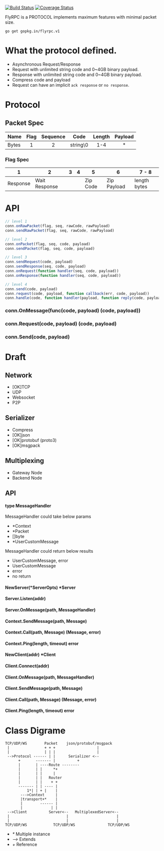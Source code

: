 
[![Build Status](https://travis-ci.org/flyrpc/flyrpc.svg?branch=master)](https://travis-ci.org/flyrpc/flyrpc)
[![Coverage Status](https://coveralls.io/repos/flyrpc/flyrpc/badge.svg?branch=master)](https://coveralls.io/r/flyrpc/flyrpc?branch=master)

FlyRPC is a PROTOCOL implements maximum features with minimal packet size.

```
go get gopkg.in/flyrpc.v1
```

# What the protocol defined.

* Asynchronous Request/Response
* Request with unlimited string code and 0~4GB binary payload.
* Response with unlimited string code and 0~4GB binary payload.
* Compress code and payload
* Request can have an implicit `ack response` or `no response`.

# Protocol

## Packet Spec

|Name   | Flag   | Sequence |Code    | Length | Payload |
|-------|:------:|:--------:|:------:|:------:|:-------:|
|Bytes  | 1      | 2        |string\0| 1-4    | *       |

### Flag Spec

| 1      | 2           | 3 | 4 | 5      | 6         | 7 - 8        |
|--------|-------------|---|---|--------|-----------|--------------|
|Response|Wait Response|   |   |Zip Code|Zip Payload| length bytes |

# API

```js
// level 1
conn.onRawPacket(flag, seq, rawCode, rawPayload)
conn.sendRawPacket(flag, seq, rawCode, rawPayload)

// level 2
conn.onPacket(flag, seq, code, payload)
conn.sendPacket(flag, seq, code, payload)

// level 3
conn.sendRequest(code, payload)
conn.sendResponse(seq, code, payload)
conn.onRequest(function handler(seq, code, payload))
conn.onResponse(function handler(seq, code, payload))

// level 4
conn.send(code, payload)
conn.request(code, payload, function callback(err, code, payload))
conn.handle(code, function handler(payload, function reply(code, payload)))
```

### conn.OnMessage(func(code, payload) (code, payload))
### conn.Request(code, payload) (code, payload)
### conn.Send(code, payload)

# Draft

## Network
* [OK]TCP
* UDP
* Websocket
* P2P

## Serializer
* Compress
* [OK]json
* [OK]protobuf (proto3)
* [OK]msgpack

## Multiplexing
* Gateway Node
* Backend Node

## API

#### type MessageHandler
MessageHandler could take below params
* \*Context
* \*Packet 
* \[]byte
* \*UserCustomMessage

MessageHandler could return below results
* UserCustomMessage, error
* UserCustomMessage
* error
* no return

#### NewServer(*ServerOpts) *Server

#### Server.Listen(addr)

#### Server.OnMessage(path, MessageHandler)

#### Context.SendMessage(path, Message)

#### Context.Call(path, Message) (Message, error)

#### Context.Ping(length, timeout) error

#### NewClient(addr) *Client

#### Client.Connect(addr)

#### Client.OnMessage(path, MessageHandler)

#### Client.SendMessage(path, Message)

#### Client.Call(path, Message) (Message, error)

#### Client.Ping(length, timeout) error

# Class Digrame
```
TCP/UDP/WS        Packet    json/protobuf/msgpack
 |                + + +                   |
 |                | | |                   |
 -->Protocol ------ | |      Serializer <--
      +       ------- |          +
      |       | ----Route --------
      |       | |     *+
      |       | |     |
      |       | |   Router
      |       | |    + +
      ------- | | ---- |
          1*| | + |    |
       --->Context     |
       |transport+*    |
       |        ------ |
       |             | |
 -->Client          Server<--   MultiplexedServer<--
 |                          |                      |
 |                          |                      |
TCP/UDP/WS            TCP/UDP/WS               TCP/UDP/WS
```
* _\*_ Multiple instance
* _-->_ Extends
* _\+_  Reference
